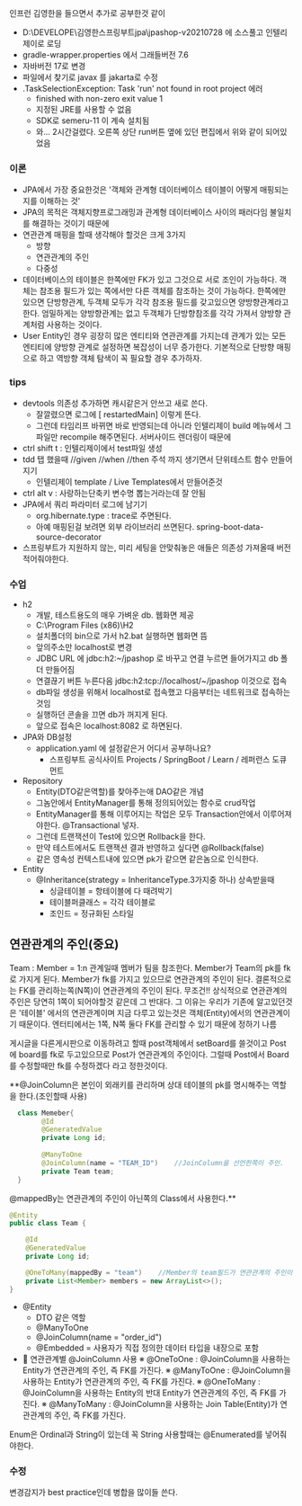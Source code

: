 인프런 김영한을 들으면서 추가로 공부한것 같이
- D:\DEVELOPE\김영한스프링부트jpa\jpashop-v20210728  에 소스풀고 인텔리제이로 로딩
- gradle-wrapper.properties  에서 그래들버전 7.6
- 자바버전 17로 변경
- 파일에서 찾기로 javax 를 jakarta로 수정
- .TaskSelectionException: Task 'run' not found in root project  에러
	- finished with non-zero exit value 1
	- 지정된 JRE를 사용할 수 없음
	- SDK로 semeru-11 이 계속 설치됨
	- 와... 2시간걸렸다. 오른쪽 상단 run버튼 옆에 있던 편집에서 위와 같이 되어있었음

### 이론
- JPA에서 가장 중요한것은 '객체와 관계형 데이터베이스 테이블이 어떻게 매핑되는 지를 이해하는 것'
- JPA의 목적은 객체지향프로그래밍과 관계형 데이터베이스 사이의 패러다임 불일치를 해결하는 것이기 때문에
- 연관관계 매핑을 할때 생각해야 할것은 크게 3가지
	- 방향
	- 연관관계의 주인
	- 다중성
- 데이터베이스의 테이블은 한쪽에만 FK가 있고 그것으로 서로 조인이 가능하다.
  객체는 참조용 필드가 있는 쪽에서만 다른 객체를 참조하는 것이 가능하다.
  한쪽에만 있으면 단방향관계, 
  두객체 모두가 각각 참조용 필드를 갖고있으면 양방향관계라고 한다.
  엄밀하게는 양방향관계는 없고 두객체가 단방향참조를 각각 가져서 양방향 관계처럼 사용하는 것이다.
- User Entity인 경우 굉장히 많은 엔티티와 연관관계를 가지는데 관계가 있는 모든엔티티에 양방향 관계로 설정하면 복잡성이 너무 증가한다. 기본적으로 단방향 매핑으로 하고 역방향 객체 탐색이 꼭 필요할 경우 추가하자.
  
### tips
- devtools 의존성 추가하면 캐시같은거 안쓰고 새로 쓴다.
	- 잘깔렸으면 로그에 [ restartedMain] 이렇게 뜬다.
	- 그런데 타임리프 바뀌면 바로 반영되는데 아니라 인텔리제이 build 메뉴에서 그 파일만 recompile 해주면된다. 서버사이드 렌더링이 때문에
- ctrl shift t : 인텔리제이에서 test파일 생성
- tdd 탭 했을때 //given //when //then 주석 까지 생기면서 단위테스트 함수 만들어지기
	- 인텔리제이 template / Live Templates에서 만들어준것
- ctrl alt v  : 사랑하는단축키 변수명 뽑는거라는데 잘 안됨
- JPA에서 쿼리 파라미터 로그에 남기기
	- org.hibernate.type : trace로 주면된다.
	- 아예 매핑된걸 보려면 외부 라이브러리 쓰면된다. spring-boot-data-source-decorator
- 스프링부트가 지원하지 않는, 미리 세팅을 안맞춰놓은 애들은 의존성 가져올때 버전 적어줘야한다.



### 수업
- h2
	- 개발, 테스트용도의 매우 가벼운 db. 웹화면 제공
	- C:\Program Files (x86)\H2
	- 설치폴더의 bin으로 가서 h2.bat 실행하면 웹화면 뜸
	- 앞의주소만 localhost로 변경
	- JDBC URL 에 jdbc:h2:~/jpashop  로 바꾸고 연결 누르면 들어가지고 db 폴더 만들어짐
	- 연결끊기 버튼 누른다음 jdbc:h2:tcp://localhost/~/jpashop  이것으로 접속
	- db파일 생성을 위해서 localhost로 접속했고 다음부터는 네트워크로 접속하는것임
	- 실행하던 콘솔을 끄면 db가 꺼지게 된다.
	- 앞으로 접속은 localhost:8082 로 하면된다.
- JPA와 DB설정
	- application.yaml 에 설정같은거 어디서 공부하나요?
		- 스프링부트 공식사이트 Projects / SpringBoot  / Learn / 레퍼런스 도큐먼트
- Repository
	- Entity(DTO같은역할)를 찾아주는애 DAO같은 개념
	- 그놈안에서 EntityManager를 통해 정의되어있는 함수로 crud작업
	- EntityManager를 통해 이루어지는 작업은 모두 Transaction안에서 이루어져야한다.  @Transactional 넣자.
	- 그런데 트랜잭션이 Test에 있으면  Rollback을 한다.
	- 만약 테스트에서도 트랜잭션 결과 반영하고 싶다면 @Rollback(false)
	- 같은 영속성 컨텍스트내에 있으면 pk가 같으면 같은놈으로 인식한다.
- Entity
	-  @Inheritance(strategy = InheritanceType.3가지중 하나)  상속받을때
		- 싱글테이블 = 항테이블에 다 때려박기
		- 테이블퍼클래스 = 각각 테이블로
		- 조인드 = 정규화된 스타일

## 연관관계의 주인(중요)
Team : Member = 1:n 관계일때
멤버가 팀을 참조한다. Member가 Team의 pk를 fk로 가지게 된다.
Member가 fk를 가지고 있으므로 연관관계의 주인이 된다.
결론적으로는 FK를 관리하는쪽(N쪽)이 연관관계의 주인이 된다. 무조건!!
상식적으로 연관관계의 주인은 당연히 1쪽이 되어야할것 같은데 그 반대다.
그 이유는 우리가 기존에 알고있던것은 '테이블' 에서의 연관관계이며
지금 다루고 있는것은 객체(Entity)에서의 연관관계이기 때문이다.
엔터티에서는 1쪽, N쪽 둘다 FK를 관리할 수 있기 때문에 정하기 나름

게시글을 다른게시판으로 이동하려고 할때
post객체에서 setBoard를 쓸것이고 Post에 board를 fk로 두고있으므로 Post가 연관관계의 주인이다.
그럴때 Post에서 Board를 수정할때만 fk를 수정하겠다 라고 정한것이다.


**@JoinColumn은 본인이 외래키를 관리하며 상대 테이블의 pk를 명시해주는 역할을 한다.(조인할때 사용)
```java
  class Memeber{
	    @Id
	    @GeneratedValue
	    private Long id;
	    
	    @ManyToOne
	    @JoinColumn(name = "TEAM_ID")    //JoinColumn을 선언한쪽이 주인.  현재 엔티티 테이블에 생성될 외래키 컬럼의 이름이지 대상테이블의 컬럼명이 아니다.
	    private Team team;
  }
```
@mappedBy는 연관관계의 주인이 아닌쪽의 Class에서 사용한다.**
```java
@Entity
public class Team {

    @Id
    @GeneratedValue
    private Long id;

	@OneToMany(mappedBy = "team")    //Member의 team필드가 연관관계의 주인이며 Team은 그 관계를 받아들이는 쪽
    private List<Member> members = new ArrayList<>();
}
```

- @Entity
	- DTO 같은 역할
	- @ManyToOne
	- @JoinColumn(name = "order_id")
	- @Embedded = 사용자가 직접 정의한 데이터 타입을 내장으로 포함
- 🎯 연관관계별 @JoinColumn 사용
※ @OneToOne : @JoinColumn을 사용하는 Entity가 연관관계의 주인, 즉 FK를 가진다.
※ @ManyToOne : @JoinColumn을 사용하는 Entity가 연관관계의 주인, 즉 FK를 가진다.
※ @OneToMany : @JoinColumn을 사용하는 Entity의 반대 Entity가 연관관계의 주인, 즉 FK를 가진다.
※ @ManyToMany : @JoinColumn을 사용하는 Join Table(Entity)가 연관관계의 주인, 즉 FK를 가진다.

Enum은 Ordinal과 String이 있는데 꼭 String
사용할때는 @Enumerated를 넣어줘야한다.

### 수정
변경감지가 best practice인데 병합을 많이들 쓴다.
